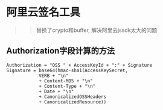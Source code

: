 # 阿里云签名工具
>> 替换了crypto和buffer, 解决阿里云jssdk太大的问题

## Authorization字段计算的方法

```
Authorization = "OSS " + AccessKeyId + ":" + Signature
Signature = base64(hmac-sha1(AccessKeySecret,
            VERB + "\n"
            + Content-MD5 + "\n"
            + Content-Type + "\n"
            + Date + "\n"
            + CanonicalizedOSSHeaders
            + CanonicalizedResource))
```
